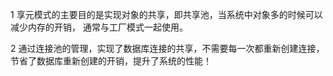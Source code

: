 1 享元模式的主要目的是实现对象的共享，即共享池，当系统中对象多的时候可以减少内存的开销，
通常与工厂模式一起使用。
  
2 通过连接池的管理，实现了数据库连接的共享，不需要每一次都重新创建连接，节省了数据库重新创建的开销，提升了系统的性能！
